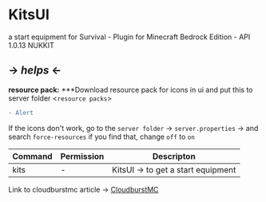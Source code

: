 # KitsUI
a start equipment for Survival - Plugin for Minecraft Bedrock Edition - API 1.0.13 NUKKIT

-> ***helps*** <-
---
**resource pack:** ***Download resource pack for icons in ui and put this to server folder <`resource packs`>
```diff
- Alert
```
If the icons don't work, go to the `server folder` -> `server.properties` -> and search `force-resources` if you find that, change `off` to `on`

| Command | Permission | Descripton |
| --- | ------|-----|
|kits|-         |KitsUI -> to get a start equipment|


Link to cloudburstmc article -> [CloudburstMC]()
